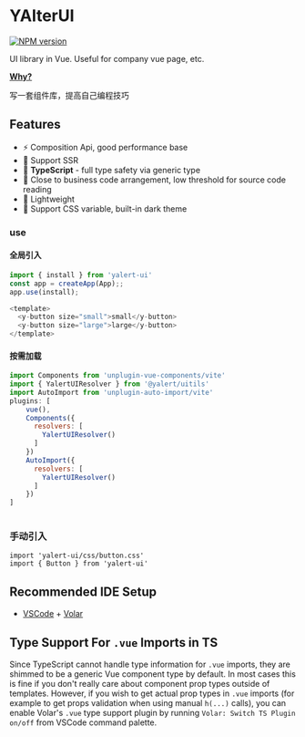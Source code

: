 # YAlterUI

[![NPM version](https://img.shields.io/npm/v/yalert-ui?color=a1b858&label=)](https://www.npmjs.com/package/vue-template-promise)

UI library in Vue. Useful for company vue page, etc.

[**Why?**](#why)

写一套组件库，提高自己编程技巧
## Features

- ⚡ Composition Api, good performance base
- 🚤 Support SSR
- 🦾 **TypeScript** - full type safety via generic type
- 👀 Close to business code arrangement, low threshold for source code reading
- 🚀 Lightweight
- 🎨 Support CSS variable, built-in dark theme
### use

#### 全局引入
```js
import { install } from 'yalert-ui'
const app = createApp(App);;
app.use(install);

<template>
  <y-button size="small">small</y-button>
  <y-button size="large">large</y-button>
</template>
```

#### 按需加载
``` js
import Components from 'unplugin-vue-components/vite'
import { YalertUIResolver } from '@yalert/uitils'
import AutoImport from 'unplugin-auto-import/vite'
plugins: [
    vue(), 
    Components({
      resolvers: [
        YalertUIResolver()
      ]
    })
    AutoImport({
      resolvers: [
        YalertUIResolver()
      ]
    })
]
  
```
### 手动引入
```
import 'yalert-ui/css/button.css'
import { Button } from 'yalert-ui'
```

## Recommended IDE Setup

- [VSCode](https://code.visualstudio.com/) + [Volar](https://marketplace.visualstudio.com/items?itemName=johnsoncodehk.volar)

## Type Support For `.vue` Imports in TS

Since TypeScript cannot handle type information for `.vue` imports, they are shimmed to be a generic Vue component type by default. In most cases this is fine if you don't really care about component prop types outside of templates. However, if you wish to get actual prop types in `.vue` imports (for example to get props validation when using manual `h(...)` calls), you can enable Volar's `.vue` type support plugin by running `Volar: Switch TS Plugin on/off` from VSCode command palette.
